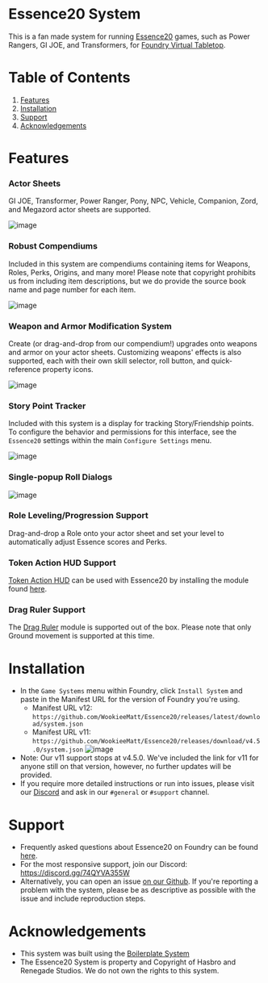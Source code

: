# Essence20 System

This is a fan made system for running [Essence20](https://renegadegamestudios.com/blog/introducing-the-essence20-roleplaying-system/) games, such as Power Rangers, GI JOE, and Transformers, for [Foundry Virtual Tabletop](https://foundryvtt.com/).

# Table of Contents
1. [Features](#features)
2. [Installation](#installation)
3. [Support](#support)
4. [Acknowledgements](#acknowledgements)

# Features

### Actor Sheets
GI JOE, Transformer, Power Ranger, Pony, NPC, Vehicle, Companion, Zord, and Megazord actor sheets are supported.

![image](https://github.com/WookieeMatt/Essence20/assets/41161497/47041f61-2d18-46e1-8213-dd7c8e4ca6f1)

### Robust Compendiums
Included in this system are compendiums containing items for Weapons, Roles, Perks, Origins, and many more! Please note that copyright prohibits us from including item descriptions, but we do provide the source book name and page number for each item.

![image](https://github.com/WookieeMatt/Essence20/assets/41161497/950b13c2-ba49-4bde-91e2-c146eb09894b)

### Weapon and Armor Modification System
Create (or drag-and-drop from our compendium!) upgrades onto weapons and armor on your actor sheets. Customizing weapons' effects is also supported, each with their own skill selector, roll button, and quick-reference property icons.

![image](https://github.com/WookieeMatt/Essence20/assets/41161497/3b98c01d-1f33-4bcc-b310-a25d968db434)

### Story Point Tracker
Included with this system is a display for tracking Story/Friendship points. To configure the behavior and permissions for this interface, see the `Essence20` settings within the main `Configure Settings` menu.

![image](https://github.com/WookieeMatt/Essence20/assets/41161497/2c5f4129-d13f-464b-99d8-9b1fc3f97f11)

### Single-popup Roll Dialogs
![image](https://github.com/WookieeMatt/Essence20/assets/41161497/0369cd2b-4901-428b-b21a-483f3f07a4f0)

### Role Leveling/Progression Support
Drag-and-drop a Role onto your actor sheet and set your level to automatically adjust Essence scores and Perks.

### Token Action HUD Support
[Token Action HUD](https://github.com/Larkinabout/fvtt-token-action-hud-core) can be used with Essence20 by installing the module found [here](https://github.com/phildominguez/token-action-hud-essence20).

### Drag Ruler Support
The [Drag Ruler](https://foundryvtt.com/packages/drag-ruler/) module is supported out of the box. Please note that only Ground movement is supported at this time.

# Installation
- In the `Game Systems` menu within Foundry, click `Install System` and paste in the Manifest URL for the version of Foundry you're using.
  - Manifest URL v12: `https://github.com/WookieeMatt/Essence20/releases/latest/download/system.json`
  - Manifest URL v11: `https://github.com/WookieeMatt/Essence20/releases/download/v4.5.0/system.json`
![image](https://github.com/WookieeMatt/Essence20/assets/41161497/f5accb7c-b51e-4b6b-816b-192001873132)
- Note: Our v11 support stops at v4.5.0. We've included the link for v11 for anyone still on that version, however, no further updates will be provided.
- If you require more detailed instructions or run into issues, please visit our [Discord](https://discord.gg/74QYVA355W) and ask in our `#general` or `#support` channel.

# Support
- Frequently asked questions about Essence20 on Foundry can be found [here](https://github.com/WookieeMatt/Essence20/wiki/Essence20-on-Foundry-VTT-FAQ).
- For the most responsive support, join our Discord: https://discord.gg/74QYVA355W
- Alternatively, you can open an issue [on our Github](https://github.com/WookieeMatt/Essence20/issues). If you're reporting a problem with the system, please be as descriptive as possible with the issue and include reproduction steps.

# Acknowledgements
- This system was built using the [Boilerplate System](https://gitlab.com/asacolips-projects/foundry-mods/boilerplate)
- The Essence20 System is property and Copyright of Hasbro and Renegade Studios. We do not own the rights to this system.
